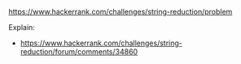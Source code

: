 https://www.hackerrank.com/challenges/string-reduction/problem

Explain:
- https://www.hackerrank.com/challenges/string-reduction/forum/comments/34860
